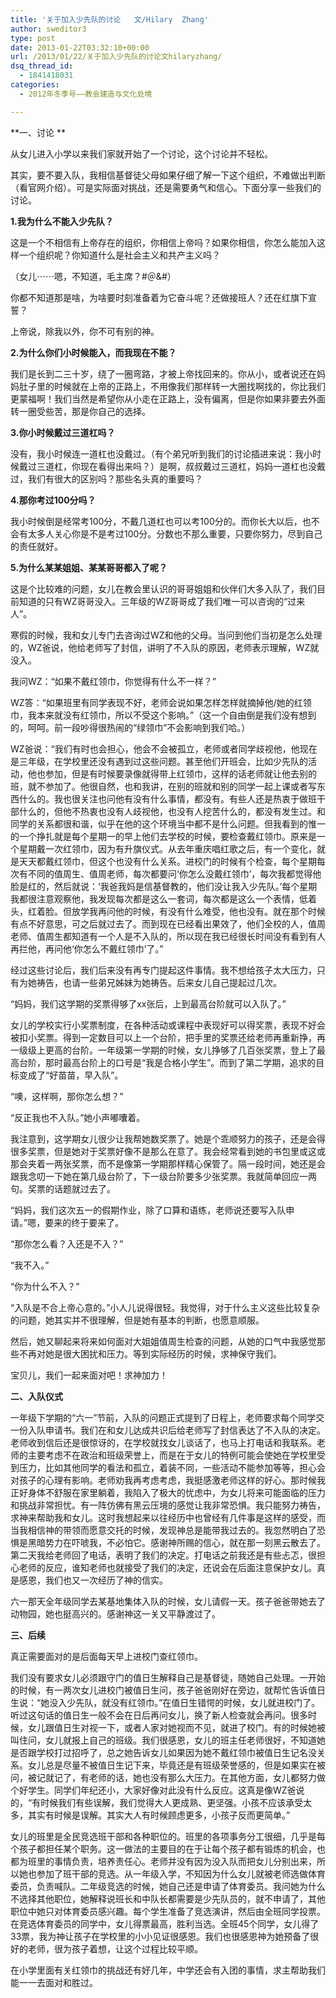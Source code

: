 ```yaml
---
title: '关于加入少先队的讨论   文/Hilary  Zhang'
author: sweditor3
type: post
date: 2013-01-22T03:32:10+00:00
url: /2013/01/22/关于加入少先队的讨论文hilaryzhang/
dsq_thread_id:
  - 1841418031
categories:
  - 2012年冬季号——教会建造与文化处境

---
```

**一、讨论 **

从女儿进入小学以来我们家就开始了一个讨论，这个讨论并不轻松。

其实，要不要入队，我相信基督徒父母如果仔细了解一下这个组织，不难做出判断（看官网介绍）。可是实际面对挑战，还是需要勇气和信心。下面分享一些我们的讨论。

**1.我为什么不能入少先队？**

这是一个不相信有上帝存在的组织，你相信上帝吗？如果你相信，你怎么能加入这样一个组织呢？你知道什么是社会主义和共产主义吗？

（女儿⋯⋯嗯，不知道，毛主席？#＠&#）

你都不知道那是啥，为啥要时刻准备着为它奋斗呢？还做接班人？还在红旗下宣誓？

上帝说，除我以外，你不可有别的神。

**2.为什么你们小时候能入，而我现在不能？**

我们是长到二三十岁，绕了一圈弯路，才被上帝找回来的。你从小，或者说还在妈妈肚子里的时候就在上帝的正路上，不用像我们那样转一大圈找啊找的，你比我们更蒙福啊！我们当然是希望你从小走在正路上，没有偏离，但是你如果非要去外面转一圈受些苦，那是你自己的选择。

**3.你小时候戴过三道杠吗？**

没有，我小时候连一道杠也没戴过。（有个弟兄听到我们的讨论插进来说：我小时候戴过三道杠，你现在看得出来吗？）是啊，叔叔戴过三道杠，妈妈一道杠也没戴过，我们有很大的区别吗？那些名头真的重要吗？

**4.那你考过100分吗？**

我小时候倒是经常考100分，不戴几道杠也可以考100分的。而你长大以后，也不会有太多人关心你是不是考过100分。分数也不那么重要，只要你努力，尽到自己的责任就好。

**5.为什么某某姐姐、某某哥哥都入了呢？**

这是个比较难的问题，女儿在教会里认识的哥哥姐姐和伙伴们大多入队了，我们目前知道的只有WZ哥哥没入。三年级的WZ哥哥成了我们唯一可以咨询的“过来人”。

寒假的时候，我和女儿专门去咨询过WZ和他的父母。当问到他们当初是怎么处理的，WZ爸说，他给老师写了封信，讲明了不入队的原因，老师表示理解，WZ就没入。

我问WZ：“如果不戴红领巾，你觉得有什么不一样？”

WZ答：“如果班里有同学表现不好，老师会说如果怎样怎样就摘掉他/她的红领巾，我本来就没有红领巾，所以不受这个影响。”（这一个自由倒是我们没有想到的，呵呵。前一段吵得很热闹的“绿领巾”不会影响到我们哈。）

WZ爸说：“我们有时也会担心，他会不会被孤立，老师或者同学歧视他，他现在是三年级，在学校里还没有遇到过这些问题。甚至他们开班会，比如少先队的活动，他也参加，但是有时候要录像就得带上红领巾，这样的话老师就让他去别的班，就不参加了。他很自然，也和我讲，在别的班就和别的同学一起上课或者写东西什么的。我也很关注也问他有没有什么事情，都没有。有些人还是热衷于做班干部什么的，但他不热衷也没有人歧视他，也没有人挖苦什么的，都没有发生过。和同学的关系都很和谐，似乎在他的这个环境当中都不是什么问题。但我看到的惟一的一个挣扎就是每个星期一的早上他们去学校的时候，要检查戴红领巾。原来是一个星期戴一次红领巾，因为有升旗仪式。从去年重庆唱红歌之后，有一个变化，就是天天都戴红领巾，但这个也没有什么关系。进校门的时候有个检查，每个星期每次有不同的值周生、值周老师，每次都要问‘你怎么没戴红领巾’，每次我都觉得他脸是红的，然后就说：‘我爸我妈是信基督教的，他们没让我入少先队。’每个星期我都很注意观察他，我发现每次都是这么一套词，每次都是这么一个表情，低着头，红着脸。但放学我再问他的时候，有没有什么难受，他也没有。就在那个时候有点不好意思，可之后就过去了。而到现在已经看出果效了，他们全校的人，值周老师、值周生都知道有一个人是不入队的，所以现在我已经很长时间没有看到有人再拦他，再问他‘你怎么不戴红领巾’了。”

经过这些讨论后，我们后来没有再专门提起这件事情。我不想给孩子太大压力，只有为她祷告，也请一些弟兄姊妹为她祷告。后来女儿自己提起过几次。

“妈妈，我们这学期的奖票得够了xx张后，上到最高台阶就可以入队了。”

女儿的学校实行小奖票制度，在各种活动或课程中表现好可以得奖票，表现不好会被扣小奖票。得到一定数目可以上一个台阶，把手里的奖票还给老师再重新挣，再一级级上更高的台阶。一年级第一学期的时候，女儿挣够了几百张奖票，登上了最高台阶，那时最高台阶上的口号是“我是合格小学生”。而到了第二学期，追求的目标变成了“好苗苗，早入队”。

“噢，这样啊，那你怎么想？”

“反正我也不入队。”她小声嘟囔着。

我注意到，这学期女儿很少让我帮她数奖票了。她是个乖顺努力的孩子，还是会得很多奖票，但是她对于奖票好像不是那么在意了。我会经常看到她的书包里或这或那会夹着一两张奖票，而不是像第一学期那样精心保管了。隔一段时间，她还是会跟我念叨一下她在第几级台阶了，下一级台阶要多少张奖票。我就简单回应一两句。奖票的话题就过去了。

“妈妈，我们这次五一的假期作业，除了口算和语练，老师说还要写入队申请。”嗯，要来的终于要来了。

“那你怎么看？入还是不入？”

“我不入。”

“你为什么不入？”

“入队是不合上帝心意的。”小人儿说得很轻。我觉得，对于什么主义这些比较复杂的问题，她其实并不很理解，但是她有基本的判断，也愿意顺服。

然后，她又聊起来将来如何面对大姐姐值周生检查的问题，从她的口气中我感觉那些不再对她是很大困扰和压力。等到实际经历的时候，求神保守我们。

宝贝儿，我们一起来面对吧！求神加力！

**二、入队仪式**

一年级下学期的“六一”节前，入队的问题正式提到了日程上，老师要求每个同学交一份入队申请书。我们在和女儿达成共识后给老师写了封信表达了不入队的决定。老师收到信后还是很惊讶的，在学校就找女儿谈话了，也马上打电话和我联系。老师的主要考虑不在政治和班级荣誉上，而是在于女儿的特例可能会使她在学校里受到压力，比如其他同学的看法和孤立，着装不同，一些活动不能参加等等，担心会对孩子的心理有影响。老师劝我再考虑考虑，我挺感激老师这样的好心。那时候我正好身体不舒服在家里躺着，我陷入了极大的忧虑中，为女儿将来可能面临的压力和挑战非常担忧。有一阵仿佛有黑云压境的感觉让我非常恐惧。我只能努力祷告，求神来帮助我和女儿。这时我想起来以往经历中也曾经有几件事是这样的感受，而当我相信神的带领而愿意交托的时候，发现神总是能带我过去的。我忽然明白了恐惧是黑暗势力在吓唬我，不必怕它。感谢神所赐的信心，就在那一刻黑云散去了。第二天我给老师回了电话，表明了我们的决定。打电话之前我还是有些忐忑，很担心老师的反应，谁知老师也就接受了我们的决定，还说会在后面注意保护女儿。真是感恩，我们也又一次经历了神的信实。

六一那天全年级同学去某基地集体入队的时候，女儿请假一天。孩子爸爸带她去了动物园，她也挺高兴的。感谢神这一关又平静渡过了。

**三、后续**

真正需要面对的是后面每天早上进校门查红领巾。

我们没有要求女儿必须跟守门的值日生解释自己是基督徒，随她自己处理。一开始的时候，有一两次女儿进校门被值日生问，孩子爸爸刚好在旁边，就帮忙告诉值日生说：“她没入少先队，就没有红领巾。”在值日生错愕的时候，女儿就进校门了。听过这句话的值日生一般不会在日后再问女儿，换了新人检查就会再问。很多时候，女儿跟值日生对视一下，或者人家对她视而不见，就进了校门。有的时候她被叫住问，女儿就报上自己的班级。我们很感恩，女儿的班主任老师很好，不知道她是否跟学校打过招呼了，总之她告诉女儿如果因为她不戴红领巾被值日生记名没关系。女儿总是尽量不被值日生记下来，毕竟还是有班级荣誉感的，但是如果实在被问，被记就记了，有老师的话，她也没有那么大压力。在其他方面，女儿都努力做个好学生。同学们年纪还小，大家好像对此没有什么反应。这真是像WZ爸说的，“有时候我们有些误解，我们觉得大人更成熟、更坚强。小孩不应该承受太多，其实有时候是误解。其实大人有时候顾虑更多，小孩子反而更简单。”

女儿的班里是全民竞选班干部和各种职位的。班里的各项事务分工很细，几乎是每个孩子都担任某个职务。这一做法的主要目的在于让每个孩子都有锻炼的机会，也都为班里的事情负责，培养责任心。老师并没有因为没入队而把女儿分别出来，所以她也参加了班干部的竞选。从一年级入学，不知因为什么女儿就被老师选做体育委员，负责喊队。二年级竞选的时候，她自己还是申请了体育委员。我问她为什么不选择其他职位，她解释说班长和中队长都需要是少先队员的，就不申请了，其他职位中她只对体育委员感兴趣。每个学生准备了竞选演讲，然后由全班同学投票。在竞选体育委员的同学中，女儿得票最高，胜利当选。全班45个同学，女儿得了33票，我为神让孩子在学校里的小小见证很感恩。我们也很感恩神为她预备了很好的老师，很为孩子着想，让这个过程比较平顺。

在小学里面有关红领巾的挑战还有好几年，中学还会有入团的事情，求主帮助我们能一一去面对和胜过。